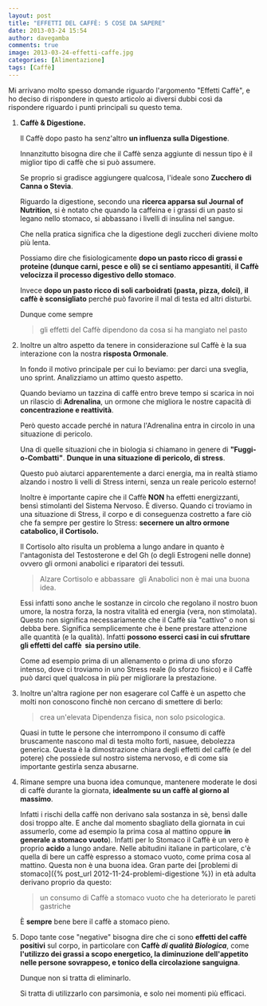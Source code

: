 ```yaml
---
layout: post
title: "EFFETTI DEL CAFFÈ: 5 COSE DA SAPERE"
date: 2013-03-24 15:54
author: davegamba
comments: true
image: 2013-03-24-effetti-caffe.jpg
categories: [Alimentazione]
tags: [Caffè]
---
```


Mi arrivano molto spesso domande riguardo l'argomento "Effetti Caffè", e ho deciso di rispondere in questo articolo ai diversi dubbi così da rispondere riguardo i punti principali su questo tema.

1.	**Caffè & Digestione.**
	
	Il Caffè dopo pasto ha senz'altro **un influenza sulla Digestione**.
	
	Innanzitutto bisogna dire che il Caffè senza aggiunte di nessun tipo è il miglior tipo di caffè che si può assumere.
	
	Se proprio si gradisce aggiungere qualcosa, l'ideale sono **Zucchero di Canna o Stevia**.
	
	Riguardo la digestione, secondo una **ricerca apparsa sul Journal of Nutrition**, si è notato che quando la caffeina e i grassi di un pasto si legano nello stomaco, si abbassano i livelli di insulina nel sangue.
	
	Che nella pratica significa che la digestione degli zuccheri diviene molto più lenta.
	
	Possiamo dire che fisiologicamente **dopo un pasto ricco di grassi e proteine (dunque carni, pesce e oli) se ci sentiamo appesantiti**, **il Caffè velocizza il processo digestivo dello stomaco**.
	
	Invece **dopo un pasto ricco di soli carboidrati (pasta, pizza, dolci)**, **il caffè è sconsigliato** perché può favorire il mal di testa ed altri disturbi.
	
	Dunque come sempre
	
	> gli effetti del Caffè dipendono da cosa si ha mangiato nel pasto
2.	Inoltre un altro aspetto da tenere in considerazione sul Caffè è la sua interazione con la nostra **risposta Ormonale**.

	In fondo il motivo principale per cui lo beviamo: per darci una sveglia, uno sprint. Analizziamo un attimo questo aspetto.
	
	Quando beviamo un tazzina di caffè entro breve tempo si scarica in noi un rilascio di **Adrenalina**, un ormone che migliora le nostre capacità di **concentrazione e reattività**.
	
	Però questo accade perché in natura l'Adrenalina entra in circolo in una situazione di pericolo.
	
	Una di quelle situazioni che in biologia si chiamano in genere di **"Fuggi-o-Combatti"**. **Dunque in una situazione di pericolo, di stress**.
	
	Questo può aiutarci apparentemente a darci energia, ma in realtà stiamo alzando i nostro li velli di Stress interni, senza un reale pericolo esterno!
	
	Inoltre è importante capire che il Caffè **NON** ha effetti energizzanti, bensì stimolanti del Sistema Nervoso. È diverso. Quando ci troviamo in una situazione di Stress, il corpo e di conseguenza costretto a fare ciò che fa sempre per gestire lo Stress: **secernere un altro ormone catabolico, il Cortisolo.**
	
	Il Cortisolo alto risulta un problema a lungo andare in quanto è l'antagonista del Testosterone e del Gh (o degli Estrogeni nelle donne) ovvero gli ormoni anabolici e riparatori dei tessuti.
	
	> Alzare Cortisolo e abbassare  gli Anabolici non è mai una buona idea.
	
	Essi infatti sono anche le sostanze in circolo che regolano il nostro buon umore, la nostra forza, la nostra vitalità ed energia (vera, non stimolata). Questo non significa necessariamente che il Caffè sia "cattivo" o non si debba bere. Significa semplicemente che è bene prestare attenzione alle quantità (e la qualità). Infatti **possono esserci casi in cui sfruttare gli effetti del caffè  sia persino utile**.
	
	Come ad esempio prima di un allenamento o prima di uno sforzo intenso, dove ci troviamo in uno Stress reale (lo sforzo fisico) e il Caffè può darci quel qualcosa in più per migliorare la prestazione.
3.	Inoltre un'altra ragione per non esagerare col Caffè è un aspetto che molti non conoscono finchè non cercano di smettere di berlo:

	> crea un'elevata Dipendenza fisica, non solo psicologica.
	
	Quasi in tutte le persone che interrompono il consumo di caffè bruscamente nascono mal di testa molto forti, nasuee, debolezza generica. Questa è la dimostrazione chiara degli effetti del caffè (e del potere) che possiede sul nostro sistema nervoso, e di come sia importante gestirla senza abusarne.
4.	Rimane sempre una buona idea comunque, mantenere moderate le dosi di caffè durante la giornata, **idealmente su un caffè al giorno al massimo**.

	Infatti i rischi della caffè non derivano sala sostanza in sè, bensì dalle dosi troppo alte. E anche dal momento sbagliato della giornata in cui assumerlo, come ad esempio la prima cosa al mattino oppure **in generale a stomaco vuoto**). Infatti per lo Stomaco il Caffè è un vero è proprio **acido** a lungo andare. Nelle abitudini italiane in particolare, c'è quella di bere un caffè espresso a stomaco vuoto, come prima cosa al mattino. Questa non è una buona idea. Gran parte dei [problemi di stomaco]({% post_url 2012-11-24-problemi-digestione %}) in età adulta derivano proprio da questo:
	
	> un consumo di Caffè a stomaco vuoto che ha deteriorato le pareti gastriche
	
	È **sempre** bene bere il caffè a stomaco pieno.
5.	Dopo tante cose "negative" bisogna dire che ci sono **effetti del caffè positivi** sul corpo, in particolare con **Caffè _di qualità_ _Biologica_**, come **l'utilizzo dei grassi a scopo energetico, la diminuzione dell'appetito nelle persone sovrappeso, e tonico della circolazione sanguigna**.

	Dunque non si tratta di eliminarlo.
	
	Si tratta di utilizzarlo con parsimonia, e solo nei momenti più efficaci.